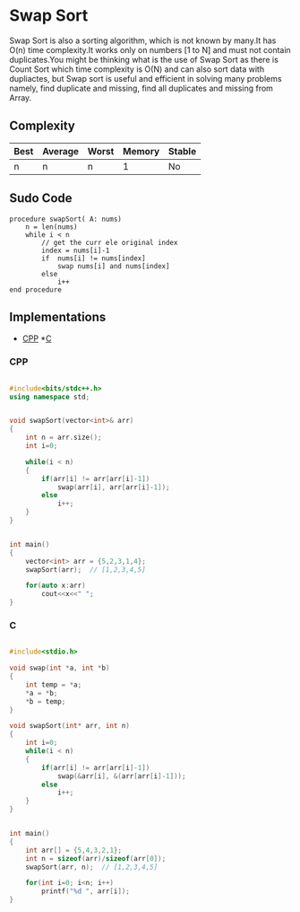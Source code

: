 # Swap Sort
Swap Sort is also a sorting algorithm, which is not known by many.It has O(n) time complexity.It works only on numbers [1 to N] and must not contain duplicates.You might be thinking what is the use of Swap Sort as there is Count Sort which time complexity is O(N) and can also sort data with dupliactes, but Swap sort is useful and efficient in solving many problems namely, find duplicate and missing, find all duplicates and missing from Array.

## Complexity
| Best | Average | Worst | Memory | Stable |
|------|---------|-------|--------|--------|
| n    | n       | n     | 1      | No     |


## Sudo Code
```
procedure swapSort( A: nums)
    n = len(nums)
    while i < n
        // get the curr ele original index
        index = nums[i]-1
        if  nums[i] != nums[index]
            swap nums[i] and nums[index]
        else
            i++
end procedure
```

## Implementations
* [CPP](#cpp)
*[C](#c)

### CPP
```cpp

#include<bits/stdc++.h>
using namespace std;


void swapSort(vector<int>& arr)
{
    int n = arr.size();
    int i=0;

    while(i < n)
    {
        if(arr[i] != arr[arr[i]-1])
            swap(arr[i], arr[arr[i]-1]);
        else
            i++;
    }
}


int main()
{
    vector<int> arr = {5,2,3,1,4};
    swapSort(arr);  // [1,2,3,4,5]

    for(auto x:arr)
        cout<<x<<" ";
}
```

### C
```c

#include<stdio.h>

void swap(int *a, int *b)
{
    int temp = *a;
    *a = *b;
    *b = temp;
}

void swapSort(int* arr, int n)
{
    int i=0;
    while(i < n)
    {
        if(arr[i] != arr[arr[i]-1])
            swap(&arr[i], &(arr[arr[i]-1]));
        else
            i++;
    }
}


int main()
{
    int arr[] = {5,4,3,2,1};
    int n = sizeof(arr)/sizeof(arr[0]);
    swapSort(arr, n);  // [1,2,3,4,5]

    for(int i=0; i<n; i++)
        printf("%d ", arr[i]);
}
```

